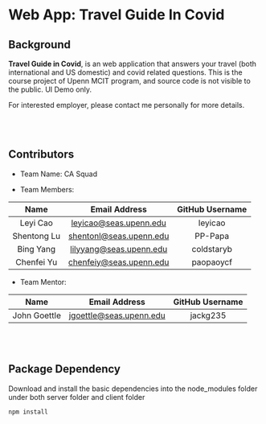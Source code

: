 # Web App: Travel Guide In Covid

## Background
<b>Travel Guide in Covid</b>, is an web application that answers your travel (both international and US domestic) and covid related questions.
This is the course project of Upenn MCIT program, and source code is not visible to the public. UI Demo only.

For interested employer, please contact me personally for more details.



<br></br>

## Contributors

* Team Name: CA Squad

* Team Members:

| Name | Email Address | GitHub Username |
| :---: | :---: | :---: |
|Leyi Cao | leyicao@seas.upenn.edu | leyicao |
|Shentong Lu | shentonl@seas.upenn.edu | PP-Papa |
|Bing Yang | lilyyang@seas.upenn.edu | coldstaryb |
|Chenfei Yu | chenfeiy@seas.upenn.edu | paopaoycf |


* Team Mentor:

| Name | Email Address | GitHub Username |
| :---: | :---: | :---: |
|John Goettle | jgoettle@seas.upenn.edu | jackg235 |


<br></br>


## Package Dependency

Download and install the basic dependencies into the node_modules folder under both server folder and client folder

    npm install

